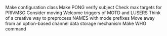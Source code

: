 Make configuration class
Make PONG verify subject
Check max targets for PRIVMSG
Consider moving Welcome triggers of MOTD and LUSERS
Think of a creative way to preprocess NAMES with mode prefixes
Move away from an option-based channel data storage mechanism
Make WHO command
